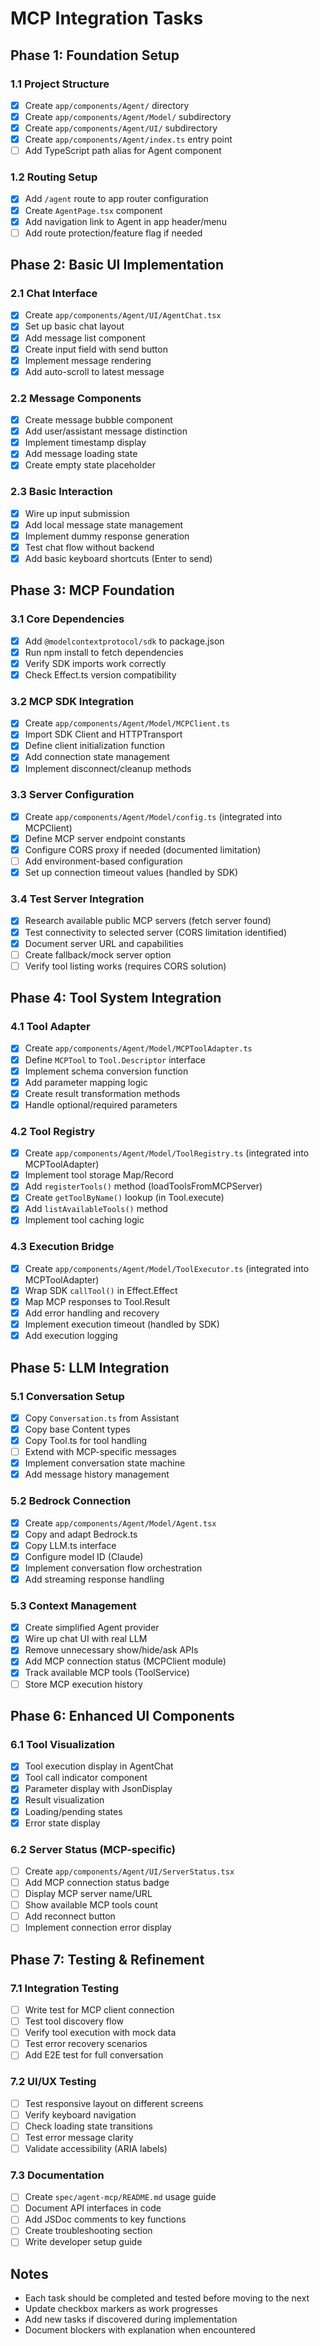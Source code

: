 # MCP Integration Tasks

## Phase 1: Foundation Setup

### 1.1 Project Structure
- [x] Create `app/components/Agent/` directory
- [x] Create `app/components/Agent/Model/` subdirectory
- [x] Create `app/components/Agent/UI/` subdirectory
- [x] Create `app/components/Agent/index.ts` entry point
- [ ] Add TypeScript path alias for Agent component

### 1.2 Routing Setup
- [x] Add `/agent` route to app router configuration
- [x] Create `AgentPage.tsx` component
- [x] Add navigation link to Agent in app header/menu
- [ ] Add route protection/feature flag if needed

## Phase 2: Basic UI Implementation

### 2.1 Chat Interface
- [x] Create `app/components/Agent/UI/AgentChat.tsx`
- [x] Set up basic chat layout
- [x] Add message list component
- [x] Create input field with send button
- [x] Implement message rendering
- [x] Add auto-scroll to latest message

### 2.2 Message Components
- [x] Create message bubble component
- [x] Add user/assistant message distinction
- [x] Implement timestamp display
- [x] Add message loading state
- [x] Create empty state placeholder

### 2.3 Basic Interaction
- [x] Wire up input submission
- [x] Add local message state management
- [x] Implement dummy response generation
- [x] Test chat flow without backend
- [x] Add basic keyboard shortcuts (Enter to send)

## Phase 3: MCP Foundation

### 3.1 Core Dependencies
- [x] Add `@modelcontextprotocol/sdk` to package.json
- [x] Run npm install to fetch dependencies
- [x] Verify SDK imports work correctly
- [x] Check Effect.ts version compatibility

### 3.2 MCP SDK Integration
- [x] Create `app/components/Agent/Model/MCPClient.ts`
- [x] Import SDK Client and HTTPTransport
- [x] Define client initialization function
- [x] Add connection state management
- [x] Implement disconnect/cleanup methods

### 3.3 Server Configuration
- [x] Create `app/components/Agent/Model/config.ts` (integrated into MCPClient)
- [x] Define MCP server endpoint constants
- [x] Configure CORS proxy if needed (documented limitation)
- [ ] Add environment-based configuration
- [x] Set up connection timeout values (handled by SDK)

### 3.4 Test Server Integration
- [x] Research available public MCP servers (fetch server found)
- [x] Test connectivity to selected server (CORS limitation identified)
- [x] Document server URL and capabilities
- [ ] Create fallback/mock server option
- [ ] Verify tool listing works (requires CORS solution)

## Phase 4: Tool System Integration

### 4.1 Tool Adapter
- [x] Create `app/components/Agent/Model/MCPToolAdapter.ts`
- [x] Define `MCPTool` to `Tool.Descriptor` interface
- [x] Implement schema conversion function
- [x] Add parameter mapping logic
- [x] Create result transformation methods
- [x] Handle optional/required parameters

### 4.2 Tool Registry
- [x] Create `app/components/Agent/Model/ToolRegistry.ts` (integrated into MCPToolAdapter)
- [x] Implement tool storage Map/Record
- [x] Add `registerTools()` method (loadToolsFromMCPServer)
- [x] Create `getToolByName()` lookup (in Tool.execute)
- [x] Add `listAvailableTools()` method
- [x] Implement tool caching logic

### 4.3 Execution Bridge
- [x] Create `app/components/Agent/Model/ToolExecutor.ts` (integrated into MCPToolAdapter)
- [x] Wrap SDK `callTool()` in Effect.Effect
- [x] Map MCP responses to Tool.Result
- [x] Add error handling and recovery
- [x] Implement execution timeout (handled by SDK)
- [x] Add execution logging

## Phase 5: LLM Integration

### 5.1 Conversation Setup
- [x] Copy `Conversation.ts` from Assistant
- [x] Copy base Content types
- [x] Copy Tool.ts for tool handling
- [ ] Extend with MCP-specific messages
- [x] Implement conversation state machine
- [x] Add message history management

### 5.2 Bedrock Connection
- [x] Create `app/components/Agent/Model/Agent.tsx`
- [x] Copy and adapt Bedrock.ts
- [x] Copy LLM.ts interface
- [x] Configure model ID (Claude)
- [x] Implement conversation flow orchestration
- [x] Add streaming response handling

### 5.3 Context Management
- [x] Create simplified Agent provider
- [x] Wire up chat UI with real LLM
- [x] Remove unnecessary show/hide/ask APIs
- [x] Add MCP connection status (MCPClient module)
- [x] Track available MCP tools (ToolService)
- [ ] Store MCP execution history

## Phase 6: Enhanced UI Components

### 6.1 Tool Visualization
- [x] Tool execution display in AgentChat
- [x] Tool call indicator component
- [x] Parameter display with JsonDisplay
- [x] Result visualization
- [x] Loading/pending states
- [x] Error state display

### 6.2 Server Status (MCP-specific)
- [ ] Create `app/components/Agent/UI/ServerStatus.tsx`
- [ ] Add MCP connection status badge
- [ ] Display MCP server name/URL
- [ ] Show available MCP tools count
- [ ] Add reconnect button
- [ ] Implement connection error display

## Phase 7: Testing & Refinement

### 7.1 Integration Testing
- [ ] Write test for MCP client connection
- [ ] Test tool discovery flow
- [ ] Verify tool execution with mock data
- [ ] Test error recovery scenarios
- [ ] Add E2E test for full conversation

### 7.2 UI/UX Testing
- [ ] Test responsive layout on different screens
- [ ] Verify keyboard navigation
- [ ] Check loading state transitions
- [ ] Test error message clarity
- [ ] Validate accessibility (ARIA labels)

### 7.3 Documentation
- [ ] Create `spec/agent-mcp/README.md` usage guide
- [ ] Document API interfaces in code
- [ ] Add JSDoc comments to key functions
- [ ] Create troubleshooting section
- [ ] Write developer setup guide

## Notes

- Each task should be completed and tested before moving to the next
- Update checkbox markers as work progresses
- Add new tasks if discovered during implementation
- Document blockers with explanation when encountered